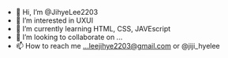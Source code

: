 - 👋 Hi, I’m @JihyeLee2203
- 👀 I’m interested in UXUI
- 🌱 I’m currently learning HTML, CSS, JAVEscript
- 💞️ I’m looking to collaborate on ...
- 📫 How to reach me ...leejihye2203@gmail.com or @jiji_hyelee

<!---
JihyeLee2203/JihyeLee2203 is a ✨ special ✨ repository because its `README.md` (this file) appears on your GitHub profile.
You can click the Preview link to take a look at your changes.
--->
